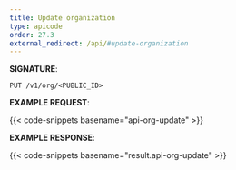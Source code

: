 ```yaml
---
title: Update organization
type: apicode
order: 27.3
external_redirect: /api/#update-organization
---
```


**SIGNATURE**:

`PUT /v1/org/<PUBLIC_ID>`

**EXAMPLE REQUEST**:

{{< code-snippets basename="api-org-update" >}}

**EXAMPLE RESPONSE**:

{{< code-snippets basename="result.api-org-update" >}}
